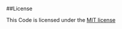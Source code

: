 ##License

This Code is licensed under the [MIT license](http://www.opensource.org/licenses/mit-license.php/)